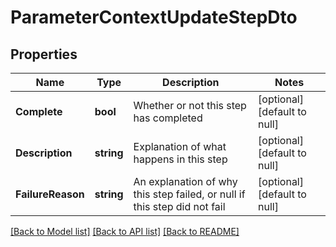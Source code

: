 # ParameterContextUpdateStepDto

## Properties
Name | Type | Description | Notes
------------ | ------------- | ------------- | -------------
**Complete** | **bool** | Whether or not this step has completed | [optional] [default to null]
**Description** | **string** | Explanation of what happens in this step | [optional] [default to null]
**FailureReason** | **string** | An explanation of why this step failed, or null if this step did not fail | [optional] [default to null]

[[Back to Model list]](../README.md#documentation-for-models) [[Back to API list]](../README.md#documentation-for-api-endpoints) [[Back to README]](../README.md)

